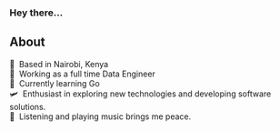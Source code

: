 
### Hey there...

<h2>About</h2>
<p align="left">
🌱 &nbsp;Based in Nairobi, Kenya<br>
💼 &nbsp;Working as a full time Data Engineer<br>
🔭 &nbsp;Currently learning Go<br>
🛩 &nbsp;Enthusiast in exploring new technologies and developing software solutions.<br> 
🎼 &nbsp;Listening and playing music brings me peace.<br>
</p>

<br>


